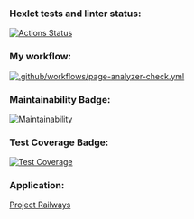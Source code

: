 ### Hexlet tests and linter status:
[![Actions Status](https://github.com/mym1chelle/python-project-83/workflows/hexlet-check/badge.svg)](https://github.com/mym1chelle/python-project-83/actions)  
### My workflow:
[![.github/workflows/page-analyzer-check.yml](https://github.com/mym1chelle/python-project-83/actions/workflows/page-analyzer-check.yml/badge.svg)](https://github.com/mym1chelle/python-project-83/actions/workflows/page-analyzer-check.yml)  
### Maintainability Badge:
[![Maintainability](https://api.codeclimate.com/v1/badges/3bb8a36e0d6870fdd1d4/maintainability)](https://codeclimate.com/github/mym1chelle/python-project-83/maintainability)  
### Test Coverage Badge:
[![Test Coverage](https://api.codeclimate.com/v1/badges/3bb8a36e0d6870fdd1d4/test_coverage)](https://codeclimate.com/github/mym1chelle/python-project-83/test_coverage)  

### Application:
[Project Railways](https://python-project-83-mymichelle-373b.up.railway.app)
